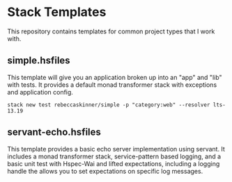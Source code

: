 # Stack Templates

This repository contains templates for common project types that I work with.

## simple.hsfiles

This template will give you an application broken up into an "app" and "lib"
with tests.  It provides a default monad transformer stack with exceptions and
application config.

```
stack new test rebeccaskinner/simple -p "category:web" --resolver lts-13.19
```

## servant-echo.hsfiles

This template provides a basic echo server implementation using servant.  It
includes a monad transformer stack, service-pattern based logging, and a basic
unit test with Hspec-Wai and lifted expectations, including a logging handle the
allows you to set expectations on specific log messages.
